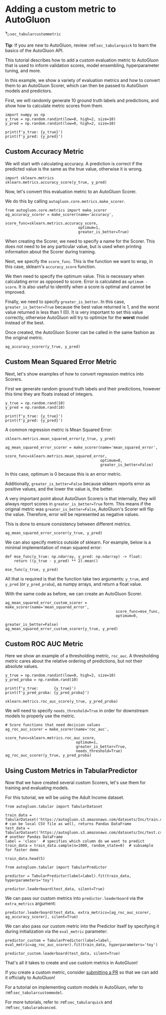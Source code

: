 # Adding a custom metric to AutoGluon
:label:`sec_tabularcustommetric`

**Tip**: If you are new to AutoGluon, review :ref:`sec_tabularquick` to learn the basics of the AutoGluon API.

This tutorial describes how to add a custom evaluation metric to AutoGluon that is used to inform validation scores, model ensembling, hyperparameter tuning, and more.

In this example, we show a variety of evaluation metrics and how to convert them to an AutoGluon Scorer, which can then be passed to AutoGluon models and predictors.

First, we will randomly generate 10 ground truth labels and predictions, and show how to calculate metric scores from them.


```{.python .input}
import numpy as np
y_true = np.random.randint(low=0, high=2, size=10)
y_pred = np.random.randint(low=0, high=2, size=10)

print(f'y_true: {y_true}')
print(f'y_pred: {y_pred}')
```

## Custom Accuracy Metric
We will start with calculating accuracy. A prediction is correct if the predicted value is the same as the true value, otherwise it is wrong.


```{.python .input}
import sklearn.metrics
sklearn.metrics.accuracy_score(y_true, y_pred)
```

Now, let's convert this evaluation metric to an AutoGluon Scorer.

We do this by calling `autogluon.core.metrics.make_scorer`.


```{.python .input}
from autogluon.core.metrics import make_scorer
ag_accuracy_scorer = make_scorer(name='accuracy',
                                 score_func=sklearn.metrics.accuracy_score,
                                 optimum=1,
                                 greater_is_better=True)
```

When creating the Scorer, we need to specify a name for the Scorer. This does not need to be any particular value, but is used when printing information about the Scorer during training.

Next, we specify the `score_func`. This is the function we want to wrap, in this case, sklearn's `accuracy_score` function.

We then need to specify the optimum value. This is necessary when calculating error as opposed to score. Error is calculated as `optimum - score`. It is also useful to identify when a score is optimal and cannot be improved.

Finally, we need to specify `greater_is_better`. In this case, `greater_is_better=True` because the best value returned is 1, and the worst value returned is less than 1 (0). It is very important to set this value correctly, otherwise AutoGluon will try to optimize for the **worst** model instead of the best.

Once created, the AutoGluon Scorer can be called in the same fashion as the original metric.


```{.python .input}
ag_accuracy_scorer(y_true, y_pred)
```

## Custom Mean Squared Error Metric

Next, let's show examples of how to convert regression metrics into Scorers.

First we generate random ground truth labels and their predictions, however this time they are floats instead of integers.


```{.python .input}
y_true = np.random.rand(10)
y_pred = np.random.rand(10)

print(f'y_true: {y_true}')
print(f'y_pred: {y_pred}')
```

A common regression metric is Mean Squared Error:


```{.python .input}
sklearn.metrics.mean_squared_error(y_true, y_pred)
```


```{.python .input}
ag_mean_squared_error_scorer = make_scorer(name='mean_squared_error',
                                           score_func=sklearn.metrics.mean_squared_error,
                                           optimum=0,
                                           greater_is_better=False)
```

In this case, optimum is 0 because this is an error metric.

Additionally, `greater_is_better=False` because sklearn reports error as positive values, and the lower the value is, the better.

A very important point about AutoGluon Scorers is that internally, they will always report scores in `greater_is_better=True` form. This means if the original metric was `greater_is_better=False`, AutoGluon's Scorer will flip the value. Therefore, error will be represented as negative values.

This is done to ensure consistency between different metrics.


```{.python .input}
ag_mean_squared_error_scorer(y_true, y_pred)
```

We can also specify metrics outside of sklearn. For example, below is a minimal implementation of mean squared error:


```{.python .input}
def mse_func(y_true: np.ndarray, y_pred: np.ndarray) -> float:
    return ((y_true - y_pred) ** 2).mean()

mse_func(y_true, y_pred)
```

All that is required is that the function take two arguments: `y_true`, and `y_pred` (or `y_pred_proba`), as numpy arrays, and return a float value.

With the same code as before, we can create an AutoGluon Scorer.


```{.python .input}
ag_mean_squared_error_custom_scorer = make_scorer(name='mean_squared_error',
                                                  score_func=mse_func,
                                                  optimum=0,
                                                  greater_is_better=False)
ag_mean_squared_error_custom_scorer(y_true, y_pred)
```

## Custom ROC AUC Metric

Here we show an example of a thresholding metric, `roc_auc`. A thresholding metric cares about the relative ordering of predictions, but not their absolute values.


```{.python .input}
y_true = np.random.randint(low=0, high=2, size=10)
y_pred_proba = np.random.rand(10)

print(f'y_true:       {y_true}')
print(f'y_pred_proba: {y_pred_proba}')
```


```{.python .input}
sklearn.metrics.roc_auc_score(y_true, y_pred_proba)
```

We will need to specify `needs_threshold=True` in order for downstream models to properly use the metric.


```{.python .input}
# Score functions that need decision values
ag_roc_auc_scorer = make_scorer(name='roc_auc',
                                score_func=sklearn.metrics.roc_auc_score,
                                optimum=1,
                                greater_is_better=True,
                                needs_threshold=True)
ag_roc_auc_scorer(y_true, y_pred_proba)
```

## Using Custom Metrics in TabularPredictor

Now that we have created several custom Scorers, let's use them for training and evaluating models.

For this tutorial, we will be using the Adult Income dataset.


```{.python .input}
from autogluon.tabular import TabularDataset

train_data = TabularDataset('https://autogluon.s3.amazonaws.com/datasets/Inc/train.csv')  # can be local CSV file as well, returns Pandas DataFrame
test_data = TabularDataset('https://autogluon.s3.amazonaws.com/datasets/Inc/test.csv')  # another Pandas DataFrame
label = 'class'  # specifies which column do we want to predict
train_data = train_data.sample(n=1000, random_state=0)  # subsample for faster demo

train_data.head(5)
```


```{.python .input}
from autogluon.tabular import TabularPredictor

predictor = TabularPredictor(label=label).fit(train_data, hyperparameters='toy')

predictor.leaderboard(test_data, silent=True)
```

We can pass our custom metrics into `predictor.leaderboard` via the `extra_metrics` argument:


```{.python .input}
predictor.leaderboard(test_data, extra_metrics=[ag_roc_auc_scorer, ag_accuracy_scorer], silent=True)
```

We can also pass our custom metric into the Predictor itself by specifying it during initialization via the `eval_metric` parameter:


```{.python .input}
predictor_custom = TabularPredictor(label=label, eval_metric=ag_roc_auc_scorer).fit(train_data, hyperparameters='toy')

predictor_custom.leaderboard(test_data, silent=True)
```

That's all it takes to create and use custom metrics in AutoGluon!

If you create a custom metric, consider [submitting a PR](https://github.com/awslabs/autogluon/pulls) so that we can add it officially to AutoGluon!

For a tutorial on implementing custom models in AutoGluon, refer to :ref:`sec_tabularcustommodel`.

For more tutorials, refer to :ref:`sec_tabularquick` and :ref:`sec_tabularadvanced`.
